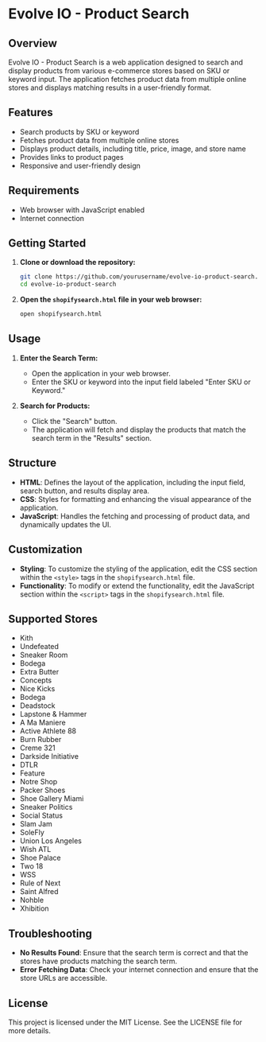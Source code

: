 # Evolve IO - Product Search

## Overview

Evolve IO - Product Search is a web application designed to search and display products from various e-commerce stores based on SKU or keyword input. The application fetches product data from multiple online stores and displays matching results in a user-friendly format.

## Features

- Search products by SKU or keyword
- Fetches product data from multiple online stores
- Displays product details, including title, price, image, and store name
- Provides links to product pages
- Responsive and user-friendly design

## Requirements

- Web browser with JavaScript enabled
- Internet connection

## Getting Started

1. **Clone or download the repository:**
   ```sh
   git clone https://github.com/yourusername/evolve-io-product-search.git
   cd evolve-io-product-search
   ```

2. **Open the `shopifysearch.html` file in your web browser:**
   ```sh
   open shopifysearch.html
   ```

## Usage

1. **Enter the Search Term:**
   - Open the application in your web browser.
   - Enter the SKU or keyword into the input field labeled "Enter SKU or Keyword."

2. **Search for Products:**
   - Click the "Search" button.
   - The application will fetch and display the products that match the search term in the "Results" section.

## Structure

- **HTML**: Defines the layout of the application, including the input field, search button, and results display area.
- **CSS**: Styles for formatting and enhancing the visual appearance of the application.
- **JavaScript**: Handles the fetching and processing of product data, and dynamically updates the UI.

## Customization

- **Styling**: To customize the styling of the application, edit the CSS section within the `<style>` tags in the `shopifysearch.html` file.
- **Functionality**: To modify or extend the functionality, edit the JavaScript section within the `<script>` tags in the `shopifysearch.html` file.

## Supported Stores

- Kith
- Undefeated
- Sneaker Room
- Bodega
- Extra Butter
- Concepts
- Nice Kicks
- Bodega
- Deadstock
- Lapstone & Hammer
- A Ma Maniere
- Active Athlete 88
- Burn Rubber
- Creme 321
- Darkside Initiative
- DTLR
- Feature
- Notre Shop
- Packer Shoes
- Shoe Gallery Miami
- Sneaker Politics
- Social Status
- Slam Jam
- SoleFly
- Union Los Angeles
- Wish ATL
- Shoe Palace
- Two 18
- WSS
- Rule of Next
- Saint Alfred
- Nohble
- Xhibition

## Troubleshooting

- **No Results Found**: Ensure that the search term is correct and that the stores have products matching the search term.
- **Error Fetching Data**: Check your internet connection and ensure that the store URLs are accessible.

## License

This project is licensed under the MIT License. See the LICENSE file for more details.

